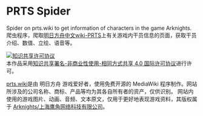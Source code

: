 # PRTS Spider

Spider on prts.wiki to get information of characters in the game Arknights.
爬虫程序，爬取[明日方舟中文wiki-PRTS](http://prts.wiki)上有关游戏内干员信息的页面，获取干员介绍、数值、立绘、语音等。

<a rel="license" href="http://creativecommons.org/licenses/by-nc-sa/4.0/"><img alt="知识共享许可协议" style="border-width:0" src="https://i.creativecommons.org/l/by-nc-sa/4.0/88x31.png" /></a><br />本作品采用<a rel="license" href="http://creativecommons.org/licenses/by-nc-sa/4.0/">知识共享署名-非商业性使用-相同方式共享 4.0 国际许可协议</a>进行许可。

[prts.wiki](http://prts.wiki)是由 明日方舟 游戏爱好者，使用免费开源的 MediaWiki 程序制作。网站所涉及的公司名称、商标、产品等均为其各自所有者的资产，仅供识别。
网站内使用的游戏图片、动画、音频、文本原文，仅用于更好地表现游戏资料，其版权属于 [Arknights/上海鹰角网络科技有限公司](https://ak.hypergryph.com)。
